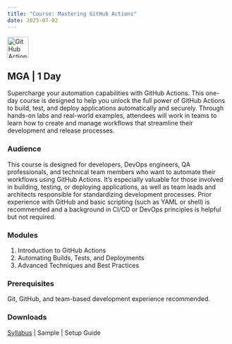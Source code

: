 ```yaml
---
title: "Course: Mastering GitHub Actions"
date: 2025-07-02
---
```


<img src="/images/icons/github-actions.png" alt="GitHub Actionsf" style="height: 48px; margin-bottom: 0; vertical-align: middle;">

## MGA | 1 Day
Supercharge your automation capabilities with GitHub Actions. This one-day course is designed to help you unlock the full power of GitHub Actions to build, test, and deploy applications automatically and securely. Through hands-on labs and real-world examples, attendees will work in teams to learn how to create and manage workflows that streamline their development and release processes.

### Audience
This course is designed for developers, DevOps engineers, QA professionals, and technical team members who want to automate their workflows using GitHub Actions. It’s especially valuable for those involved in building, testing, or deploying applications, as well as team leads and architects responsible for standardizing development processes. Prior experience with GitHub and basic scripting (such as YAML or shell) is recommended and a background in CI/CD or DevOps principles is helpful but not required.

### Modules
1. Introduction to GitHub Actions
2. Automating Builds, Tests, and Deployments
3. Advanced Techniques and Best Practices

### Prerequisites
Git, GitHub, and team-based development experience recommended.

### Downloads

<a href="/downloads/syllabi/mga.pdf" target="_blank">Syllabus</a> | Sample | Setup Guide
